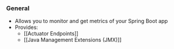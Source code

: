 ### General
- Allows you to monitor and get metrics of your Spring Boot app
- Provides:
	- [[Actuator Endpoints]]
	- [[Java Management Extensions (JMX)]]